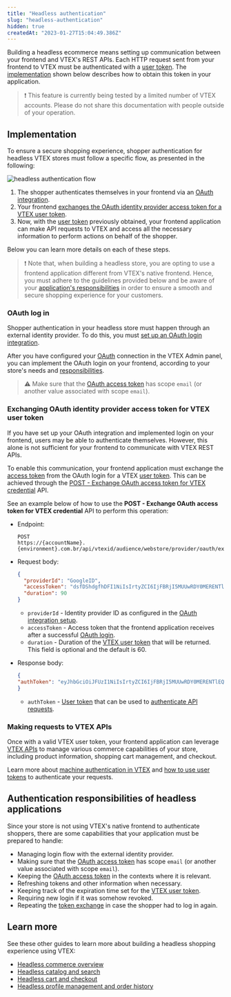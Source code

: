 ```yaml
---
title: "Headless authentication"
slug: "headless-authentication"
hidden: true
createdAt: "2023-01-27T15:04:49.386Z"
---
```


Building a headless ecommerce means setting up communication between your frontend and VTEX's REST APIs. Each HTTP request sent from your frontend to VTEX must be authenticated with a [user token](https://developers.vtex.com/docs/guides/getting-started-authentication#user-token). The [implementation](#implementation) shown below describes how to obtain this token in your application.

>❗ This feature is currently being tested by a limited number of VTEX accounts. Please do not share this documentation with people outside of your operation.

## Implementation

To ensure a secure shopping experience, shopper authentication for headless VTEX stores must follow a specific flow, as presented in the following:

![headless authentication flow](https://cdn.jsdelivr.net/gh/vtexdocs/dev-portal-content@main/docs/guides/Integration-Guides/headless-commerce/headless-authentication_1.png)

1. The shopper authenticates themselves in your frontend via an [OAuth integration](#oauth-log-in).
2. Your frontend [exchanges the OAuth identity provider access token for a VTEX user token](#exchanging-oauth-identity-provider-access-token-for-vtex-user-token).
3. Now, with the [user token](https://developers.vtex.com/docs/guides/getting-started-authentication#user-token) previously obtained, your frontend application can make API requests to VTEX and access all the necessary information to perform actions on behalf of the shopper.

Below you can learn more details on each of these steps.

>❗ Note that, when building a headless store, you are opting to use a frontend application different from VTEX's native frontend. Hence, you must adhere to the guidelines provided below and be aware of your [application's responsibilities](#authentication-responsibilities-of-headless-applications) in order to ensure a smooth and secure shopping experience for your customers.

### OAuth log in

Shopper authentication in your headless store must happen through an external identity provider. To do this, you must [set up an OAuth login integration](https://developers.vtex.com/docs/guides/login-integration-guide-webstore-oauth2).

After you have configured your [OAuth](https://developers.vtex.com/docs/guides/login-integration-guide-webstore-oauth2) connection in the VTEX Admin panel, you can implement the OAuth login on your frontend, according to your store's needs and [responsibilities](#authentication-responsibilities-of-headless-applications).

>⚠️ Make sure that the [OAuth access token](https://developers.vtex.com/docs/guides/login-integration-guide-webstore-oauth2#relevant-requests) has scope `email` (or another value associated with scope `email`).

### Exchanging OAuth identity provider access token for VTEX user token

If you have set up your OAuth integration and implemented login on your frontend, users may be able to authenticate themselves. However, this alone is not sufficient for your frontend to communicate with VTEX REST APIs.

To enable this communication, your frontend application must exchange the [access token](https://developers.vtex.com/docs/guides/login-integration-guide-webstore-oauth2#relevant-requests) from the OAuth login for a VTEX [user token](https://developers.vtex.com/docs/guides/getting-started-authentication#user-token). This can be achieved through the [POST - Exchange OAuth access token for VTEX credential](https://developers.vtex.com/docs/api-reference/vtex-id-api#post-/api/vtexid/audience/webstore/provider/oauth/exchange) API.

See an example below of how to use the **POST - Exchange OAuth access token for VTEX credential** API to perform this operation:

- Endpoint:

  ```
  POST
  https://{accountName}.{environment}.com.br/api/vtexid/audience/webstore/provider/oauth/exchange
  ```

- Request body:

  ```json
  {
    "providerId": "GoogleID",
    "accessToken": "dsfDShdgfhDFI1NiIsIrtyZCI6IjFBRjI5MUUwRDY0MERENTlEQTkzRTg0REMxNjQyNjA3ODZEQjY3ODAiLCJ0eXAiOiJqd3QifQ.eyJzdWIiOiJ2dGV4YXBwa2V5LXZ0ZXhoZWxwLVdWQ0FCVCIsImFjY291bdg465DATU4GVscCIsImF1MBllbmNlIjoiYWRtaW4iLCJleHAiOjE2Njk3NzA3MzcsInVzZXJJZCI6IjM5MjNhMmUy5khmMTctNGNiYy04YzU3LWQ3OGFkNmUxYTU2NiIsImlhdCI6MTY2OTc0OTEzNywiaXNzIjoidG9rZW4tZW1HgoRlciIsImp0aSI6IjNiNjAxODA2LTExMzEtNDcwYS05MWJjLTVhM2JhOThiYWQyNiJ9.Q7N8MFa1FMJsQUpxBY29oije4aa-654fgjLFLl6LUY3Wei3MRUVUMRQWkey6Kug8iFPonZ1L-PaFmwfzSz3TCQ",
    "duration": 90
  }
  ```

  - `providerId` - Identity provider ID as configured in the [OAuth integration setup](#oauth-log-in).
  - `accessToken` - Access token that the frontend application receives after a successful [OAuth login](https://developers.vtex.com/docs/guides/login-integration-guide-webstore-oauth2#relevant-requests).
  - `duration` - Duration of the [VTEX user token](https://developers.vtex.com/docs/guides/getting-started-authentication#user-token) that will be returned. This field is optional and the default is 60.

- Response body:

  ```json
  {
  "authToken": "eyJhbGciOiJFUzI1NiIsIrtyZCI6IjFBRjI5MUUwRDY0MERENTlEQTkzRTg0REMxNjQyNjA3ODZEQjY3ODAiLCJ0eXAiOiJqd3QifQ.eyJzdWIiOiJ2dGV4YXBwa2V5LXZ0ZXhoZWxwLVdWQ0FCVCIsImFjY291bnQiOiJwerV4aGVscCIsImF1MBllbmNlIjoiYWRtaW4iLCJleHAiOjE2Njk3NzA3MzcsInVzZXJJZCI6IjM5MjNhMmUy5khmMTctNGNiYy04YzU3LWQ3OGFkNmUxYTU2NiIsImlhdCI6MTY2OTc0OTEzNywiaXNzIjoidG9rZW4tZW1HgoRlciIsImp0aSI6IjNiNjAxODA2LTExMzEtNDcwYS05MWJjLTVhM2JhOThiYWQyNiJ9.Q7N8MFa1FMJsQUpxBY29oije4aa-Jf463lwgLFLl6LUY3Wei3MRUVUMRQWkey6Kug8iFPonZ1L-PaFmwfzSz3TCQ"
  }
  ```

  - `authToken` - [User token](https://developers.vtex.com/docs/guides/getting-started-authentication#user-token) that can be used to [authenticate API requests](#making-requests-to-vtex-apis).

### Making requests to VTEX APIs

Once with a valid VTEX user token, your frontend application can leverage [VTEX APIs](https://developers.vtex.com/docs/api-reference) to manage various commerce capabilities of your store, including product information, shopping cart management, and checkout.

Learn more about [machine authentication in VTEX](https://developers.vtex.com/docs/guides/getting-started-authentication) and [how to use user tokens](https://developers.vtex.com/docs/guides/getting-started-authentication#user-token) to authenticate your requests.

## Authentication responsibilities of headless applications

Since your store is not using VTEX's native frontend to authenticate shoppers, there are some capabilities that your application must be prepared to handle:

- Managing login flow with the external identity provider.
- Making sure that the [OAuth access token](https://developers.vtex.com/docs/guides/login-integration-guide-webstore-oauth2#relevant-requests) has scope `email` (or another value associated with scope `email`).
- Keeping the [OAuth access token](https://developers.vtex.com/docs/guides/login-integration-guide-webstore-oauth2#relevant-requests) in the contexts where it is relevant.
- Refreshing tokens and other information when necessary.
- Keeping track of the expiration time set for the [VTEX user token](https://developers.vtex.com/docs/guides/getting-started-authentication#user-token).
- Requiring new login if it was somehow revoked.
- Repeating the [token exchange](#exchanging-oauth-identity-provider-access-token-for-vtex-user-token) in case the shopper had to log in again.

## Learn more

See these other guides to learn more about building a headless shopping experience using VTEX:

- [Headless commerce overview](https://developers.vtex.com/docs/guides/headless-commerce)
- [Headless catalog and search](https://developers.vtex.com/docs/guides/headless-catalog)
- [Headless cart and checkout](https://developers.vtex.com/docs/guides/headless-cart-and-checkout)
- [Headless profile management and order history](https://developers.vtex.com/docs/guides/headless-profile-management-and-order-history)
